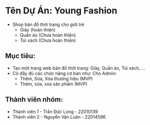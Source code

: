 # Tên Dự Án: Young Fashion
- Shop bán đồ thời trang cho giới trẻ
  + Giày (hoàn thiện)
  + Quần áo (Chưa hoàn thiện)
  + Túi xách (Chưa hoàn thiện)

## Mục tiêu:
- Tạo một trang web bán đồ thời trang: Giày, Quần áo, Túi xách, ...
- Có đầy đủ các chức năng cơ bản như:
  Cho Admin:
  + Thêm, Sửa, Xóa thương hiệu (MVP)
  + Thêm, sửa, xóa sản phẩm (MVP)
  
## Thành viên nhóm:
- Thành viên 1 - Trần Đức Long - 22010139
- Thành viên 2 - Nguyễn Văn Luân - 22014596



